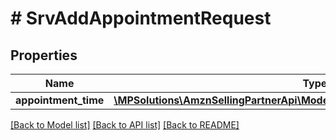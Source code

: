 # # SrvAddAppointmentRequest

## Properties

Name | Type | Description | Notes
------------ | ------------- | ------------- | -------------
**appointment_time** | [**\MPSolutions\AmznSellingPartnerApi\Models\Services\SrvAppointmentTimeInput**](SrvAppointmentTimeInput.md) |  |

[[Back to Model list]](../../README.md#models) [[Back to API list]](../../README.md#endpoints) [[Back to README]](../../README.md)
